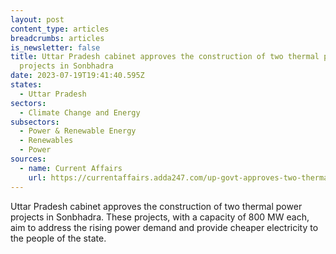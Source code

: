 ```yaml
---
layout: post
content_type: articles
breadcrumbs: articles
is_newsletter: false
title: Uttar Pradesh cabinet approves the construction of two thermal power
  projects in Sonbhadra
date: 2023-07-19T19:41:40.595Z
states:
  - Uttar Pradesh
sectors:
  - Climate Change and Energy
subsectors:
  - Power & Renewable Energy
  - Renewables
  - Power
sources:
  - name: Current Affairs
    url: https://currentaffairs.adda247.com/up-govt-approves-two-thermal-power-projects-with-ntpc/
---
```

Uttar Pradesh cabinet approves the construction of two thermal power projects in Sonbhadra. These projects, with a capacity of 800 MW each, aim to address the rising power demand and provide cheaper electricity to the people of the state.
